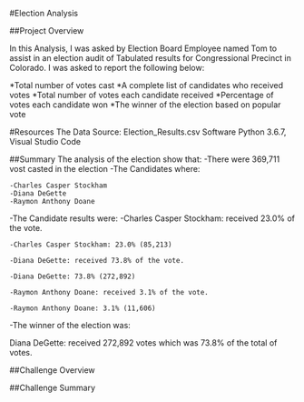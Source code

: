 #Election Analysis

##Project Overview

In this Analysis, I was asked by Election Board Employee named Tom to assist in an election audit of Tabulated results for Congressional Precinct in Colorado. I was asked to report the following below:

*Total number of votes cast
*A complete list of candidates who received votes
*Total number of votes each candidate received
*Percentage of votes each candidate won
*The winner of the election based on popular vote

#Resources
The Data Source: Election_Results.csv
Software Python 3.6.7, Visual Studio Code

##Summary
The analysis of the election show that: 
-There were 369,711 vost casted in the election
-The Candidates where:

    -Charles Casper Stockham
    -Diana DeGette
    -Raymon Anthony Doane
    
-The Candidate results were: 
    -Charles Casper Stockham: received 23.0% of the vote.
    
    -Charles Casper Stockham: 23.0% (85,213)

    -Diana DeGette: received 73.8% of the vote.
    
    -Diana DeGette: 73.8% (272,892)

    -Raymon Anthony Doane: received 3.1% of the vote.
    
    -Raymon Anthony Doane: 3.1% (11,606)

-The winner of the election was:

   Diana DeGette: received 272,892 votes which was 73.8% of the total of votes.
    
##Challenge Overview


##Challenge Summary







